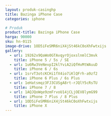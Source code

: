 ```yaml
---
layout: produk-casinghp
title: Bazinga iPhone Case
categories: iphone

# Produk
product-title: Bazinga iPhone Case
harga: 90000
sku: hn-0115
image-drive: 1OD5iFeSMR6niX4jSt46kC0oXhFwtxijs
gallery:
  - url: 19262x9QaWo0GTAvqyrOjoxslnmlC3mvk
    title: iPhone 5 / 5s / SE
  - url: 1u6Rw3VeNevpI2klYviA2iQfHvMtWAuuD
    title: iPhone 6 / 6s
  - url: 1srvT3otcKCHi1fX4io7iKlQFrh-a9zf2
    title: iPhone 6 Plus / 6s Plus
  - url: 1eHatsmqz3FJ3CUSgA8rt-rJQlY5cRsTU
    title: iPhone 7 / 8
  - url: 1AQJQoWqe9zmFrvoU14jCLjOEV8lymG99
    title: iPhone 7 Plus / 8 Plus
  - url: 1OD5iFeSMR6niX4jSt46kC0oXhFwtxijs
    title: iPhone X
---
```


